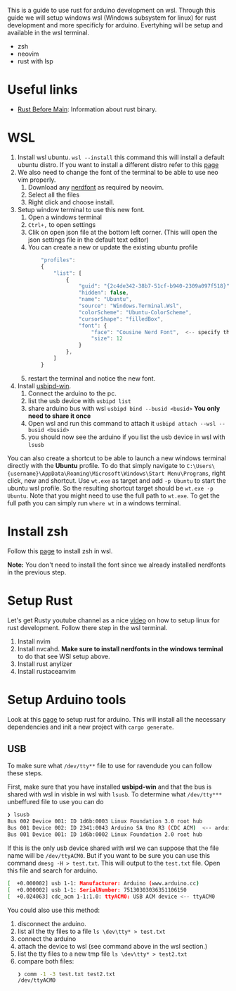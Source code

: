 This is a guide to use rust for arduino development on wsl.  Through this guide we will setup windows wsl (Windows subsystem for linux) for rust development and more specificly for arduino.  Evertyhing will be setup and available in the wsl terminal.

* zsh
* neovim
* rust with lsp


# Useful links

* [Rust Before Main](https://youtu.be/q8irLfXwaFM):  Information about rust binary. 


# WSL

1. Install wsl ubuntu.  `wsl --install` this command this will install a default ubuntu distro.  If you want to install a different distro refer to this [page](https://learn.microsoft.com/en-us/windows/wsl/install) 
2. We also need to change the font of the terminal to be able to use neo vim properly.
    1. Download any [nerdfont](https://www.nerdfonts.com) as required by neovim.
    2. Select all the files
    3. Right click and choose install.
3. Setup window terminal to use this new font.
    1. Open a windows terminal
    2. `Ctrl+,` to open settings
    3. Clik on open json file at the bottom left corner. (This will open the json settings file in the default text editor)
    4. You can create a new or update the existing ubuntu profile
        ```javascript
            "profiles":
            {
                "list": [
                    {
                        "guid": "{2c4de342-38b7-51cf-b940-2309a097f518}",
                        "hidden": false,
                        "name": "Ubuntu",
                        "source": "Windows.Terminal.Wsl",
                        "colorScheme": "Ubuntu-ColorScheme",  
                        "cursorShape": "filledBox",
                        "font": {
                            "face": "Cousine Nerd Font",  <-- specify the installed nerd font here
                            "size": 12
                        }
                    },
                ]
            }
        ```
    5. restart the terminal and notice the new font.
4. Install [usbipd-win](https://learn.microsoft.com/en-us/windows/wsl/connect-usb).
    1. Connect the arduino to the pc.
    2. list the usb device with `usbipd list`
    3. share arduino bus with wsl `usbipd bind --busid <busid>`  **You only need to share it once**
    4. Open wsl and run this command to attach it `usbipd attach --wsl --busid <busid>`
    5. you should now see the arduino if you list the usb device in wsl with `lsusb`

You can also create a shortcut to be able to launch a new windows terminal directly with the **Ubuntu** profile. To do that simply navigate to `C:\Users\{username}\AppData\Roaming\Microsoft\Windows\Start Menu\Programs`, right click, new and shortcut. Use `wt.exe` as target and add `-p Ubuntu` to start the ubuntu wsl profile.  So the resulting shortcut target should be `wt.exe -p Ubuntu`.  Note that you might need to use the full path to `wt.exe`.  To get the full path you can simply run `where wt` in a windows terminal.

# Install zsh

Follow this [page](https://dev.to/equiman/zsh-on-windows-with-wsl-1jck) to install zsh in wsl.  

**Note:** You don't need to install the font since we already installed nerdfonts in the previous step.


# Setup Rust

Let's get Rusty youtube channel as a nice [video](https://youtu.be/E2mKJ73M9pg) on how to setup linux for rust development.  Follow there step in the wsl terminal.


1. Install nvim
2. Install nvcahd. **Make sure to install nerdfonts in the windows terminal** to do that see WSl setup above.
3. Install rust anylizer
4. Install rustaceanvim


# Setup Arduino tools

Look at this [page](https://blog.logrocket.com/complete-guide-running-rust-arduino/) to setup rust for arduino.  This will install all the necessary dependencies and init a new project with `cargo generate`.

## USB

To make sure what `/dev/tty**` file to use for ravendude you can follow these steps.

First, make sure that you have installed **usbipd-win** and that the bus is shared with wsl in visble in wsl with `lsusb`.  To determine what `/dev/tty***` unbeffured file to use you can do 

```bash
❯ lsusb
Bus 002 Device 001: ID 1d6b:0003 Linux Foundation 3.0 root hub
Bus 001 Device 002: ID 2341:0043 Arduino SA Uno R3 (CDC ACM)  <-- arduino device.  this is a acm so looking for ttyACM* file
Bus 001 Device 001: ID 1d6b:0002 Linux Foundation 2.0 root hub
```

If this is the only usb device shared with wsl we can suppose that the file name will be `/dev/ttyACM0`.   But if you want to be sure you can use this command `dmesg -H > test.txt`.  This will output to the `test.txt` file.  Open this file and search for arduino.

```bash
[  +0.000002] usb 1-1: Manufacturer: Arduino (www.arduino.cc)
[  +0.000002] usb 1-1: SerialNumber: 75130303036351106150
[  +0.024063] cdc_acm 1-1:1.0: ttyACM0: USB ACM device <-- ttyACM0
```

You could also use this method:
1. disconnect the arduino.
2. list all the tty files to a file `ls \dev\tty* > test.txt`
3. connect the arduino 
4. attach the device to wsl (see command above in the wsl section.)
5. list the tty files to a new tmp file `ls \dev\tty* > test2.txt`
6. compare both files:
    ```bash
    ❯ comm -1 -3 test.txt test2.txt
    /dev/ttyACM0
    ```

